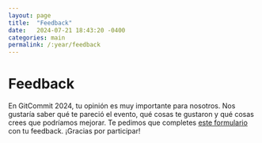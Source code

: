```yaml
---
layout: page
title:  "Feedback"
date:   2024-07-21 18:43:20 -0400
categories: main
permalink: /:year/feedback
---
```


# Feedback

En GitCommit 2024, tu opinión es muy importante para nosotros. Nos gustaría saber qué te pareció el evento, qué cosas te gustaron y qué cosas crees que podríamos mejorar. Te pedimos que completes [este formulario](https://forms.gle/LA4htszFJmoLFv496) con tu feedback. ¡Gracias por participar!



